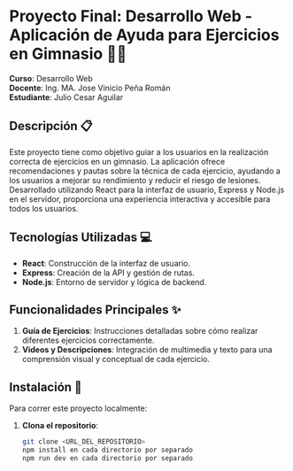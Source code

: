 # Proyecto Final: Desarrollo Web - Aplicación de Ayuda para Ejercicios en Gimnasio 🏋️‍♂️

**Curso**: Desarrollo Web  
**Docente**: Ing. MA. Jose Vinicio Peña Román  
**Estudiante**: Julio Cesar Aguilar  

## Descripción 📋

Este proyecto tiene como objetivo guiar a los usuarios en la realización correcta de ejercicios en un gimnasio. La aplicación ofrece recomendaciones y pautas sobre la técnica de cada ejercicio, ayudando a los usuarios a mejorar su rendimiento y reducir el riesgo de lesiones. Desarrollado utilizando React para la interfaz de usuario, Express y Node.js en el servidor, proporciona una experiencia interactiva y accesible para todos los usuarios.

## Tecnologías Utilizadas 💻

- **React**: Construcción de la interfaz de usuario.
- **Express**: Creación de la API y gestión de rutas.
- **Node.js**: Entorno de servidor y lógica de backend.

## Funcionalidades Principales ✨

1. **Guía de Ejercicios**: Instrucciones detalladas sobre cómo realizar diferentes ejercicios correctamente.
2. **Videos y Descripciones**: Integración de multimedia y texto para una comprensión visual y conceptual de cada ejercicio.

## Instalación 🚀

Para correr este proyecto localmente:

1. **Clona el repositorio**:
   ```bash
   git clone <URL_DEL_REPOSITORIO>
   npm install en cada directorio por separado
   npm run dev en cada directorio por separado
